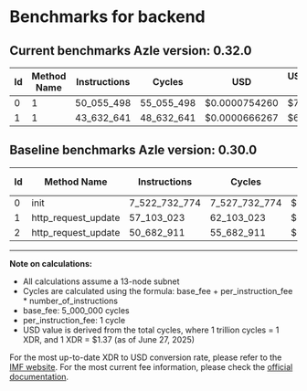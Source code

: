 # Benchmarks for backend

## Current benchmarks Azle version: 0.32.0
| Id | Method Name | Instructions | Cycles | USD | USD/Million Calls | Change |
|-----------|-------------|------------|--------|-----|--------------|-------|
| 0 | 1 | 50_055_498 | 55_055_498 | $0.0000754260 | $75.42 | <font color="green">-7_472_677_276</font> |
| 1 | 1 | 43_632_641 | 48_632_641 | $0.0000666267 | $66.62 | <font color="green">-13_470_382</font> |

## Baseline benchmarks Azle version: 0.30.0
| Id | Method Name | Instructions | Cycles | USD | USD/Million Calls |
|-----------|-------------|------------|--------|-----|--------------|
| 0 | init | 7_522_732_774 | 7_527_732_774 | $0.0103129939 | $10_312.99 |
| 1 | http_request_update | 57_103_023 | 62_103_023 | $0.0000850811 | $85.08 |
| 2 | http_request_update | 50_682_911 | 55_682_911 | $0.0000762856 | $76.28 |



---

**Note on calculations:**
- All calculations assume a 13-node subnet
- Cycles are calculated using the formula: base_fee + per_instruction_fee \* number_of_instructions
- base_fee: 5_000_000 cycles
- per_instruction_fee: 1 cycle
- USD value is derived from the total cycles, where 1 trillion cycles = 1 XDR, and 1 XDR = $1.37 (as of June 27, 2025)

For the most up-to-date XDR to USD conversion rate, please refer to the [IMF website](https://www.imf.org/external/np/fin/data/rms_sdrv.aspx).
For the most current fee information, please check the [official documentation](https://internetcomputer.org/docs/references/cycles-cost-formulas).